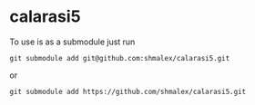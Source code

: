 # calarasi5

To use is as a submodule just run

`git submodule add git@github.com:shmalex/calarasi5.git`

or

`git submodule add https://github.com/shmalex/calarasi5.git`
